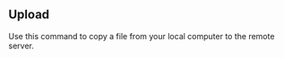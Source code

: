 <!-- post: -->


## Upload

Use this command to copy a file from your local computer to the remote server.

